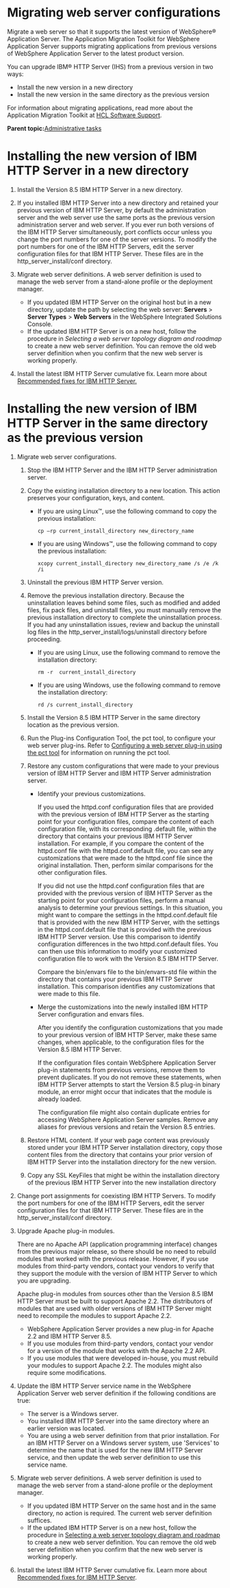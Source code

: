 # Migrating web server configurations

Migrate a web server so that it supports the latest version of WebSphere® Application Server. The Application Migration Toolkit for WebSphere Application Server supports migrating applications from previous versions of WebSphere Application Server to the latest product version.

You can upgrade IBM® HTTP Server \(IHS\) from a previous version in two ways:

-   Install the new version in a new directory
-   Install the new version in the same directory as the previous version

For information about migrating applications, read more about the Application Migration Toolkit at [HCL Software Support](https://support.hcltechsw.com/csm).

**Parent topic:**[Administrative tasks](../migrate/mig_post_admintasks.md)

# Installing the new version of IBM HTTP Server in a new directory

1.  Install the Version 8.5 IBM HTTP Server in a new directory.

2.  If you installed IBM HTTP Server into a new directory and retained your previous version of IBM HTTP Server, by default the administration server and the web server use the same ports as the previous version administration server and web server. If you ever run both versions of the IBM HTTP Server simultaneously, port conflicts occur unless you change the port numbers for one of the server versions. To modify the port numbers for one of the IBM HTTP Servers, edit the server configuration files for that IBM HTTP Server. These files are in the http\_server\_install/conf directory.

3.  Migrate web server definitions. A web server definition is used to manage the web server from a stand-alone profile or the deployment manager.

    -   If you updated IBM HTTP Server on the original host but in a new directory, update the path by selecting the web server: **Servers** \> **Server Types** \> **Web Servers** in the WebSphere Integrated Solutions Console.
    -   If the updated IBM HTTP Server is on a new host, follow the procedure in *Selecting a web server topology diagram and roadmap* to create a new web server definition. You can remove the old web server definition when you confirm that the new web server is working properly.
4.  Install the latest IBM HTTP Server cumulative fix. Learn more about [Recommended fixes for IBM HTTP Server.](https://support.hcltechsw.com/csm)


# Installing the new version of IBM HTTP Server in the same directory as the previous version

1.  Migrate web server configurations.

    1.  Stop the IBM HTTP Server and the IBM HTTP Server administration server.

    2.  Copy the existing installation directory to a new location. This action preserves your configuration, keys, and content.

        -   If you are using Linux™, use the following command to copy the previous installation:

            ```
            cp –rp current_install_directory new_directory_name
            ```

        -   If you are using Windows™, use the following command to copy the previous installation:

            ```
            xcopy current_install_directory new_directory_name /s /e /k /i 
            ```

    3.  Uninstall the previous IBM HTTP Server version.

    4.  Remove the previous installation directory. Because the uninstallation leaves behind some files, such as modified and added files, fix pack files, and uninstall files, you must manually remove the previous installation directory to complete the uninstallation process. If you had any uninstallation issues, review and backup the uninstall log files in the http\_server\_install/logs/uninstall directory before proceeding.

        -   If you are using Linux, use the following command to remove the installation directory:

            ```
            rm -r  current_install_directory  
            ```

        -   If you are using Windows, use the following command to remove the installation directory:

            ```
            rd /s current_install_directory
            ```

    5.  Install the Version 8.5 IBM HTTP Server in the same directory location as the previous version.

    6.  Run the Plug-ins Configuration Tool, the pct tool, to configure your web server plug-ins. Refer to [Configuring a web server plug-in using the pct tool](http://www-01.ibm.com/support/knowledgecenter/SSAW57_8.5.5/com.ibm.websphere.nd.doc/ae/tins_pctcl_using.html) for information on running the pct tool.

    7.  Restore any custom configurations that were made to your previous version of IBM HTTP Server and IBM HTTP Server administration server.

        -   Identify your previous customizations.

            If you used the httpd.conf configuration files that are provided with the previous version of IBM HTTP Server as the starting point for your configuration files, compare the content of each configuration file, with its corresponding .default file, within the directory that contains your previous IBM HTTP Server installation. For example, if you compare the content of the httpd.conf file with the httpd.conf.default file, you can see any customizations that were made to the httpd.conf file since the original installation. Then, perform similar comparisons for the other configuration files.

            If you did not use the httpd.conf configuration files that are provided with the previous version of IBM HTTP Server as the starting point for your configuration files, perform a manual analysis to determine your previous settings. In this situation, you might want to compare the settings in the httpd.conf.default file that is provided with the new IBM HTTP Server, with the settings in the httpd.conf.default file that is provided with the previous IBM HTTP Server version. Use this comparison to identify configuration differences in the two httpd.conf.default files. You can then use this information to modify your customized configuration file to work with the Version 8.5 IBM HTTP Server.

            Compare the bin/envars file to the bin/envars-std file within the directory that contains your previous IBM HTTP Server installation. This comparison identifies any customizations that were made to this file.

        -   Merge the customizations into the newly installed IBM HTTP Server configuration and envars files.

            After you identify the configuration customizations that you made to your previous version of IBM HTTP Server, make these same changes, when applicable, to the configuration files for the Version 8.5 IBM HTTP Server.

            If the configuration files contain WebSphere Application Server plug-in statements from previous versions, remove them to prevent duplicates. If you do not remove these statements, when IBM HTTP Server attempts to start the Version 8.5 plug-in binary module, an error might occur that indicates that the module is already loaded.

            The configuration file might also contain duplicate entries for accessing WebSphere Application Server samples. Remove any aliases for previous versions and retain the Version 8.5 entries.

    8.  Restore HTML content. If your web page content was previously stored under your IBM HTTP Server installation directory, copy those content files from the directory that contains your prior version of IBM HTTP Server into the installation directory for the new version.

    9.  Copy any SSL KeyFiles that might be within the installation directory of the previous IBM HTTP Server into the new installation directory

2.  Change port assignments for coexisting IBM HTTP Servers. To modify the port numbers for one of the IBM HTTP Servers, edit the server configuration files for that IBM HTTP Server. These files are in the http\_server\_install/conf directory.

3.  Upgrade Apache plug-in modules.

    There are no Apache API \(application programming interface\) changes from the previous major release, so there should be no need to rebuild modules that worked with the previous release. However, if you use modules from third-party vendors, contact your vendors to verify that they support the module with the version of IBM HTTP Server to which you are upgrading.

    Apache plug-in modules from sources other than the Version 8.5 IBM HTTP Server must be built to support Apache 2.2. The distributors of modules that are used with older versions of IBM HTTP Server might need to recompile the modules to support Apache 2.2.

    -   WebSphere Application Server provides a new plug-in for Apache 2.2 and IBM HTTP Server 8.5.
    -   If you use modules from third-party vendors, contact your vendor for a version of the module that works with the Apache 2.2 API.
    -   If you use modules that were developed in-house, you must rebuild your modules to support Apache 2.2. The modules might also require some modifications.
4.  Update the IBM HTTP Server service name in the WebSphere Application Server web server definition if the following conditions are true:

    -   The server is a Windows server.
    -   You installed IBM HTTP Server into the same directory where an earlier version was located.
    -   You are using a web server definition from that prior installation.
    For an IBM HTTP Server on a Windows server system, use 'Services' to determine the name that is used for the new IBM HTTP Server service, and then update the web server definition to use this service name.

5.  Migrate web server definitions. A web server definition is used to manage the web server from a stand-alone profile or the deployment manager.

    -   If you updated IBM HTTP Server on the same host and in the same directory, no action is required. The current web server definition suffices.
    -   If the updated IBM HTTP Server is on a new host, follow the procedure in [Selecting a web server topology diagram and roadmap](http://www-01.ibm.com/support/knowledgecenter/SSD28V_8.5.5/com.ibm.websphere.nd.doc/ae/tins_road_plugins.html) to create a new web server definition. You can remove the old web server definition when you confirm that the new web server is working properly.
6.  Install the latest IBM HTTP Server cumulative fix. Learn more about [Recommended fixes for IBM HTTP Server](https://support.hcltechsw.com/csm).


